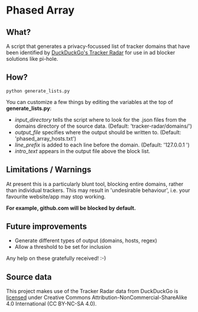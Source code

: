 # Phased Array

## What?

A script that generates a privacy-focussed list of tracker domains that have been identified by [DuckDuckGo's Tracker Radar](https://spreadprivacy.com/duckduckgo-tracker-radar/) for use in ad blocker solutions like pi-hole.

## How?

`python generate_lists.py`

You can customize a few things by editing the variables at the top of **generate_lists.py**:

 - *input_directory* tells the script where to look for the .json files from the domains directory of the source data. (Default: 'tracker-radar/domains/')
 - *output_file* specifies where the output should be written to. (Default: 'phased_array_hosts.txt')
 - *line_prefix* is added to each line before the domain. (Default: '127.0.0.1	')
 - *intro_text* appears in the output file above the block list.

## Limitations / Warnings

At present this is a particularly blunt tool, blocking entire domains, rather than individual trackers. This may result in 'undesirable behaviour', i.e. your favourite website/app may stop working.

**For example, github.com will be blocked by default.**

## Future improvements

 - Generate different types of output (domains, hosts, regex)
 - Allow a threshold to be set for inclusion

Any help on these gratefully received! :-)

## Source data

This project makes use of the Tracker Radar data from DuckDuckGo is [licensed](https://raw.githubusercontent.com/duckduckgo/tracker-radar/master/LICENSE) under Creative Commons Attribution-NonCommercial-ShareAlike 4.0 International (CC BY-NC-SA 4.0).
